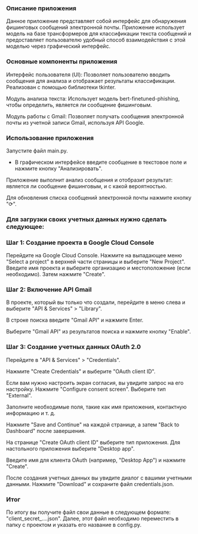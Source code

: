### **Описание приложения**
Данное приложение представляет собой интерфейс для обнаружения фишинговых сообщений электронной почты. Приложение использует модель на базе трансформеров для классификации текста сообщений и предоставляет пользователю удобный способ взаимодействия с этой моделью через графический интерфейс.

### Основные компоненты приложения

Интерфейс пользователя (UI): Позволяет пользователю вводить сообщения для анализа и отображает результаты классификации. Реализован с помощью библиотеки tkinter.

Модуль анализа текста: Использует модель bert-finetuned-phishing, чтобы определить, является ли сообщение фишинговым.

Модуль работы с Gmail: Позволяет получать сообщения электронной почты из учетной записи Gmail, используя API Google.

### Использование приложения
Запустите файл main.py.
* В графическом интерфейсе введите сообщение в текстовое поле и нажмите кнопку "Анализировать".

Приложение выполнит анализ сообщения и отобразит результат: является ли сообщение фишинговым, и с какой вероятностью.

Для обновления списка сообщений электронной почты нажмите кнопку "⟳".


### Для загрузки своих учетных данных нужно сделать следующее:

### Шаг 1: Создание проекта в Google Cloud Console
Перейдите на Google Cloud Console.
Нажмите на выпадающее меню "Select a project" в верхней части страницы и выберите "New Project".
Введите имя проекта и выберите организацию и местоположение (если необходимо). Затем нажмите "Create".

### Шаг 2: Включение API Gmail
В проекте, который вы только что создали, перейдите в меню слева и выберите "API & Services" > "Library".

В строке поиска введите "Gmail API" и нажмите Enter.

Выберите "Gmail API" из результатов поиска и нажмите кнопку "Enable".

### Шаг 3: Создание учетных данных OAuth 2.0
Перейдите в "API & Services" > "Credentials".

Нажмите "Create Credentials" и выберите "OAuth client ID".

Если вам нужно настроить экран согласия, вы увидите запрос на его настройку. Нажмите "Configure consent screen".
Выберите тип "External".

Заполните необходимые поля, такие как имя приложения, контактную информацию и т. д.

Нажмите "Save and Continue" на каждой странице, а затем "Back to Dashboard" после завершения.

На странице "Create OAuth client ID" выберите тип приложения. Для настольного приложения выберите "Desktop app".

Введите имя для клиента OAuth (например, "Desktop App") и нажмите "Create".

После создания учетных данных вы увидите диалог с вашими учетными данными. Нажмите "Download" и сохраните файл credentials.json.

### Итог
По итогу вы получите файл свои данные в следующем формате: "client_secret_....json". Далее, этот файл необходимо переместить в папку с проектом и указать его название в config.py.

